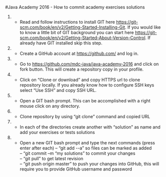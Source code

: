 #Java Academy 2016 - How to commit academy exercises solutions

1. - Read and follow instructions to install GIT here https://git-scm.com/book/en/v2/Getting-Started-Installing-Git. 
If you would like to know a little bit of GIT background you can start here https://git-scm.com/book/en/v2/Getting-Started-About-Version-Control. 
If already have GIT installed skip this step.

2. - Create a GitHub account at https://github.com/ and log in.

3. - Go to https://github.com/mdc-java/java-academy-2016 and click on fork button. 
This will create a repository copy in your profile.

4. - Click on “Clone or download” and copy HTTPS url to clone repository locally. 
If you already know how to configure SSH keys select “Use SSH” and copy SSH URL.

5. - Open a GIT bash prompt. 
This can be accomplished with a right mouse click on any directory.

6. - Clone repository by using “git clone” command and copied URL
 
7. - In each of the directories create another with “solution” as name and add your exercises or tests solutions

8. - Open a new GIT bash prompt and type the next commands (press enter after each)
–	“git add --a” so files can be marked as added<br/>
–	“git commit –m “my solutions” to commit your changes<br/>
–	“git pull” to get latest revision<br/>
–	“git push origin master” to push your changes into GitHub, this will require you to provide GitHub username  and password

